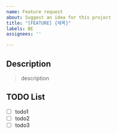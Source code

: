```yaml
---
name: Feature request
about: Suggest an idea for this project
title: "[FEATURE] {제목}"
labels: BE
assignees: ''

---
```


## Description

> description

## TODO List

- [ ] todo1
- [ ] todo2
- [ ] todo3
